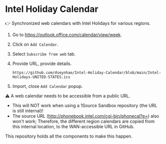 # Intel Holiday Calendar

👉 Synchronized web calendars with Intel Holidays for various regions.

   1. Go to <https://outlook.office.com/calendar/view/week>.
   2. Click on `Add Calendar`.
   3. Select `Subscribe from web` tab.
   4. Provide URL, provide details.

      ```url
      https://github.com/dseynhae/Intel-Holiday-Calendar/blob/main/Intel-Holidays-UNITED-STATES.ics
      ```

   5. Import, close `Add Calendar` popup.

   ⚠️ A web calendar needs to be accessible from a public URL.

* This will NOT work when using a 1Source Sandbox repository (the URL is still internal)!
* The source URL (<http://phonebook.intel.com/cgi-bin/phonecal?e=>) also won't work;
    Therefore, the different region calendars are copied from this internal location, to the WAN-accessible URL in GitHub.

This repository holds all the components to make this happen.
